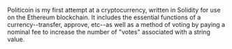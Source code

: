 Politicoin is my first attempt at a cryptocurrency, written in Solidity for use on the Ethereum blockchain. 
It includes the essential functions of a currency--transfer, approve, etc--as well as a method of voting by paying a nominal fee 
to increase the number of "votes" associated with a string value. 
